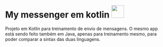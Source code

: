 # My messenger em kotlin <img src="https://user-images.githubusercontent.com/29150094/173262549-544fbf3a-34a0-4018-be97-f7ef441f99b8.png" width="40" height="40" />

<p>
Projeto em Kotlin para treinamento de envio de mensagens. O mesmo app está sendo feito também em Java,
apenas para treinamento mesmo, para poder comparar a sintax das duas linguagens.
</p>


